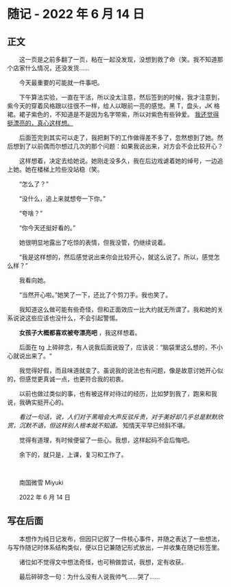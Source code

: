 # 随记 - 2022 年 6 月 14 日

## 正文

　　这一页是之前多翻了一页，粘在一起没发现，没想到救了命（笑。我不知道那个店家什么情况，还没发货……

　　今天最重要的可能就一件事吧。

　　下午算法实验，一直在干活，所以没太注意，然后签到的时候，我才注意到，紫今天的穿着风格跟以往很不一样，给人以眼前一亮的感觉。黑 T，盘头，JK 格裙。裙子紫色的，不知道是不是因为名字带紫，所以对紫色有些钟爱。 <u>我还觉得挺漂亮的，真心这样想。</u>

　　后面签完到其实可以走了，我把剩下的工作做得差不多了，忽然想到了她。然后想到了以前偶而尔想过几次的那个问题：如果我说出来，对方会不会比较开心？

　　这样想着，决定去给她说。她刚走没多久，我在后边戏谑着她的绰号，一边追上她。她在楼梯上险些没站稳（笑。

　　“怎么了？”

　　“没什么，追上来就想夸一下你。”

　　“夸啥？”

　　“你今天还挺好看的。”

　　她很明显地露出了吃惊的表情，但我没管，仍继续说着。

　　“我是这样想的，然后感觉说出来你会比较开心，就这么说了。所以，感觉怎么样？”

　　我看向她。

　　“当然开心啦。”她笑了一下，还比了个剪刀手。我也笑了。

　　我知道这么做可能有些奇怪，但和正面效应一比大约就无所谓了。我和她的关系说说这些应该也没什么，不会引起警惕。

　　**女孩子大概都喜欢被夸漂亮吧** ，我这样想着。

　　后面在 tg 上碎碎念，有人说我后面说毁了，应该说：“脑袋里这么想的，不小心就说出来了。“

　　我觉得好假，而且味道就变了。虽说我的说法也有问题，像是故意讨她开心似的，但感觉更真诚一点，也更符合我的初衷。

　　以前也做过类似的事，也有被这样对待过的经历，比如梦到我了，跑来和我说，我确实挺开心的。

　　*看过一句话，说，人们对于黑暗会大声反驳斥责，对于美好却几乎总是默默欣赏，沉默不语，但这样别人根本就不知道。* 知情天平早已倾斜不堪。

　　觉得有道理，有时候便留了一些心。我想，这样起码不会后悔吧。

　　余下的，就只是，上课，复习和工作了。

<br>

　　南国微雪 Miyuki

　　2022 年 6 月 14 日

## 写在后面

　　本想作为纯日记发布，但因只记叙了一件核心事件，并随之表达了一些想法，与写作随记时体系结构类似，便以日记兼随记形式放出，一并收集在随记标签里。

　　诸位如不觉得文中想法奇怪，也可稍做尝试，我想，定有收获。

　　最后碎碎念一句：为什么没有人说我帅气……哭了……